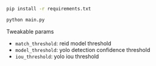 ```bash
pip install -r requirements.txt
```


```bash
python main.py
```

Tweakable params
- `match_threshold`: reid model threshold
- `model_threshold`: yolo detection confidence threshold
- `iou_threshold`: yolo iou threshold